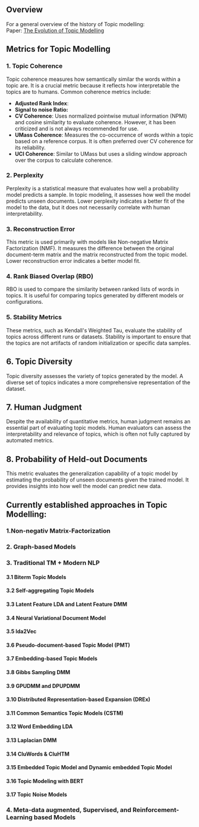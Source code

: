
## Overview
For a general overview of the history of Topic modelling: <br>
Paper: [The Evolution of Topic Modelling](https://www.researchgate.net/publication/357792535_The_Evolution_of_Topic_Modeling)

## Metrics for Topic Modelling

### 1. Topic Coherence
Topic coherence measures how semantically similar the words within a topic are. It is a crucial metric because it reflects how interpretable the topics are to humans. Common coherence metrics include: 
- **Adjusted Rank Index**:
- **Signal to noise Ratio:**
- **CV Coherence**: Uses normalized pointwise mutual information (NPMI) and cosine similarity to evaluate coherence. However, it has been criticized and is not always recommended for use. 
- **UMass Coherence**: Measures the co-occurrence of words within a topic based on a reference corpus. It is often preferred over CV coherence for its reliability. 
- **UCI Coherence**: Similar to UMass but uses a sliding window approach over the corpus to calculate coherence.

### 2. Perplexity
Perplexity is a statistical measure that evaluates how well a probability model predicts a sample. In topic modeling, it assesses how well the model predicts unseen documents. Lower perplexity indicates a better fit of the model to the data, but it does not necessarily correlate with human interpretability. 

### 3. Reconstruction Error 
This metric is used primarily with models like Non-negative Matrix Factorization (NMF). It measures the difference between the original document-term matrix and the matrix reconstructed from the topic model. Lower reconstruction error indicates a better model fit.
### 4. Rank Biased Overlap (RBO)
RBO is used to compare the similarity between ranked lists of words in topics. It is useful for comparing topics generated by different models or configurations. 

### 5. Stability Metrics 
These metrics, such as Kendall's Weighted Tau, evaluate the stability of topics across different runs or datasets. Stability is important to ensure that the topics are not artifacts of random initialization or specific data samples. 
## 6. Topic Diversity
Topic diversity assesses the variety of topics generated by the model. A diverse set of topics indicates a more comprehensive representation of the dataset. 
## 7. Human Judgment
Despite the availability of quantitative metrics, human judgment remains an essential part of evaluating topic models. Human evaluators can assess the interpretability and relevance of topics, which is often not fully captured by automated metrics. 
## 8. Probability of Held-out Documents 
This metric evaluates the generalization capability of a topic model by estimating the probability of unseen documents given the trained model. It provides insights into how well the model can predict new data.

## Currently established approaches in Topic Modelling: 
### 1.Non-negativ Matrix-Factorization 
### 2. Graph-based Models
### 3. Traditional TM + Modern NLP 
#### 3.1 Biterm Topic Models
#### 3.2 Self-aggregating Topic Models
#### 3.3 Latent Feature LDA and Latent Feature DMM
#### 3.4 Neural Variational Document Model
#### 3.5 Ida2Vec
#### 3.6 Pseudo-document-based Topic Model (PMT)
#### 3.7 Embedding-based Topic Models
#### 3.8 Gibbs Sampling DMM 

#### 3.9 GPUDMM and DPUPDMM

#### 3.10 Distributed Representation-based Expansion (DREx)

#### 3.11 Common Semantics Topic Models (CSTM)

#### 3.12 Word Embedding LDA

#### 3.13 Laplacian DMM 

#### 3.14 CluWords & CluHTM

#### 3.15 Embedded Topic Model and Dynamic embedded Topic Model

#### 3.16 Topic Modeling with BERT

#### 3.17 Topic Noise Models

### 4. Meta-data augmented, Supervised, and Reinforcement-Learning based Models

